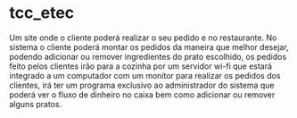 # tcc_etec
Um site onde o cliente poderá realizar o seu pedido e no restaurante. No sistema o cliente poderá montar os pedidos da maneira que melhor desejar, podendo adicionar ou remover ingredientes do prato escolhido, os pedidos feito pelos clientes irão para a cozinha por um servidor wi-fi que estará integrado a um computador com um monitor para realizar os pedidos dos clientes, irá ter um programa exclusivo ao administrador do sistema que poderá ver o fluxo de dinheiro no caixa bem como adicionar ou remover alguns pratos.
